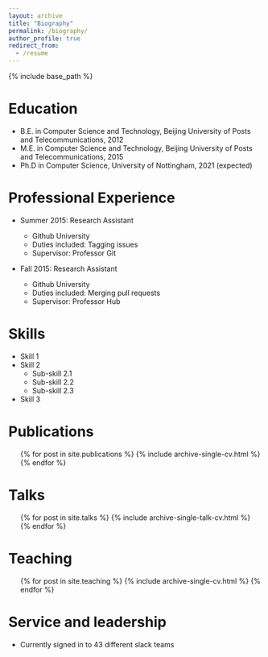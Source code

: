 ```yaml
---
layout: archive
title: "Biography"
permalink: /biography/
author_profile: true
redirect_from:
  - /resume
---
```


{% include base_path %}

Education
======
* B.E. in Computer Science and Technology, Beijing University of Posts and Telecommunications, 2012
* M.E. in Computer Science and Technology, Beijing University of Posts and Telecommunications, 2015
* Ph.D in Computer Science, University of Nottingham, 2021 (expected)

Professional Experience
======
* Summer 2015: Research Assistant
  * Github University
  * Duties included: Tagging issues
  * Supervisor: Professor Git

* Fall 2015: Research Assistant
  * Github University
  * Duties included: Merging pull requests
  * Supervisor: Professor Hub
  
Skills
======
* Skill 1
* Skill 2
  * Sub-skill 2.1
  * Sub-skill 2.2
  * Sub-skill 2.3
* Skill 3

Publications
======
  <ul>{% for post in site.publications %}
    {% include archive-single-cv.html %}
  {% endfor %}</ul>
  
Talks
======
  <ul>{% for post in site.talks %}
    {% include archive-single-talk-cv.html %}
  {% endfor %}</ul>
  
Teaching
======
  <ul>{% for post in site.teaching %}
    {% include archive-single-cv.html %}
  {% endfor %}</ul>
  
Service and leadership
======
* Currently signed in to 43 different slack teams
